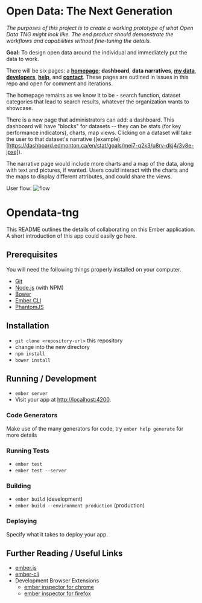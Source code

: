 # Open Data: The Next Generation

*The purposes of this project is to create a working prototype of what Open Data TNG might look like. The end product should demonstrate the workflows and capabilities without fine-tuning the details.*

**Goal:** To design open data around the individual and immediately put the data to work. 

There will be six pages: a [**homepage**](https://github.com/ArcGIS/opendata-tng/issues/1); **dashboard**, **data narratives**, [**my data**](https://github.com/ArcGIS/opendata-tng/issues/8), [**developers**](https://github.com/ArcGIS/opendata-tng/issues/3), [**help**](https://github.com/ArcGIS/opendata-tng/issues/4), and [**contact**](https://github.com/ArcGIS/opendata-tng/issues/5). These pages are outlined in issues in this repo and open for comment and iterations.

The homepage remains as we know it to be - search function, dataset categories that lead to search results, whatever the organization wants to showcase. 

There is a new page that administrators can add: a dashboard. This dashboard will have "blocks" for datasets -- they can be stats (for key performance indicators), charts, map views. Clicking on a dataset will take the user to that dataset's narrative ((example)[https://dashboard.edmonton.ca/en/stat/goals/mei7-q2k3/u8rv-dkj4/3v8e-jpxe]). 

The narrative page would include more charts and a map of the data, along with text and pictures, if wanted. Users could interact with the charts and the maps to display different attributes, and could share the views. 

User flow: ![flow](https://slack-files.com/files-tmb/T068ABVUL-F0AMSQK46-afb43c0fda/page-flow_1024.png)


# Opendata-tng

This README outlines the details of collaborating on this Ember application.
A short introduction of this app could easily go here.

## Prerequisites

You will need the following things properly installed on your computer.

* [Git](http://git-scm.com/)
* [Node.js](http://nodejs.org/) (with NPM)
* [Bower](http://bower.io/)
* [Ember CLI](http://www.ember-cli.com/)
* [PhantomJS](http://phantomjs.org/)

## Installation

* `git clone <repository-url>` this repository
* change into the new directory
* `npm install`
* `bower install`

## Running / Development

* `ember server`
* Visit your app at [http://localhost:4200](http://localhost:4200).

### Code Generators

Make use of the many generators for code, try `ember help generate` for more details

### Running Tests

* `ember test`
* `ember test --server`

### Building

* `ember build` (development)
* `ember build --environment production` (production)

### Deploying

Specify what it takes to deploy your app.

## Further Reading / Useful Links

* [ember.js](http://emberjs.com/)
* [ember-cli](http://www.ember-cli.com/)
* Development Browser Extensions
  * [ember inspector for chrome](https://chrome.google.com/webstore/detail/ember-inspector/bmdblncegkenkacieihfhpjfppoconhi)
  * [ember inspector for firefox](https://addons.mozilla.org/en-US/firefox/addon/ember-inspector/)

